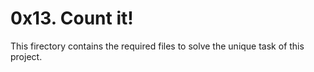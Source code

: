 # 0x13. Count it!
This firectory contains the required files to solve the unique task of this project.

